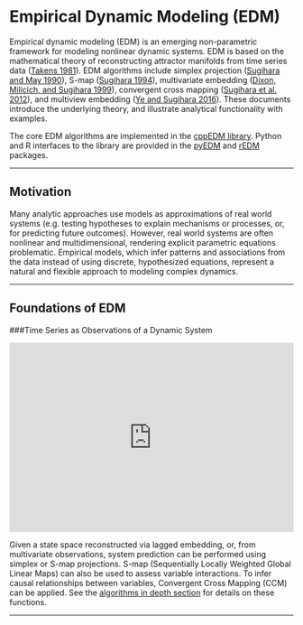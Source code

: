 # Empirical Dynamic Modeling (EDM)

Empirical dynamic modeling (EDM) is an emerging non-parametric framework
for modeling nonlinear dynamic systems. EDM is based on the mathematical
theory of reconstructing attractor manifolds from time series data
([Takens 1981](https://en.wikipedia.org/wiki/Takens%27s_theorem)).
EDM algorithms include simplex projection
([Sugihara and May 1990](https://www.nature.com/articles/344734a0)),
S-map
([Sugihara 1994](https://royalsocietypublishing.org/doi/abs/10.1098/rsta.1994.0106)),
multivariate embedding
([Dixon, Milicich, and Sugihara 1999](https://science.sciencemag.org/content/283/5407/1528)),
convergent cross mapping
([Sugihara et al. 2012](https://science.sciencemag.org/content/338/6106/496)),
and multiview embedding
([Ye and Sugihara 2016](https://science.sciencemag.org/content/353/6302/922)).
These documents introduce the underlying theory, and illustrate analytical 
functionality with examples.  

The core EDM algorithms are implemented in the
[cppEDM library](https://github.com/SugiharaLab/cppEDM "cppEDM").
Python and R interfaces to the library are provided in the
[pyEDM](https://github.com/SugiharaLab/pyEDM "pyEDM") and
[rEDM](https://github.com/SugiharaLab/rEDM "rEDM") packages.  

------

## Motivation
Many analytic approaches use models as approximations of real world
systems (e.g. testing hypotheses to explain mechanisms or processes,
or, for predicting future outcomes). However, real world systems are
often nonlinear and multidimensional, rendering explicit parametric
equations problematic. Empirical models, which infer patterns and
associations from the data instead of using discrete, hypothesized
equations, represent a natural and flexible approach to modeling 
complex dynamics.  

------

## Foundations of EDM

###Time Series as Observations of a Dynamic System

<iframe width="100%" height="335"
src="https://www.youtube.com/embed/fevurdpiRYg"
frameborder="0" allow="autoplay; gyroscope; 
picture-in-picture" allowfullscreen></iframe>

Given a state space reconstructed via lagged embedding, or, from
multivariate observations, system prediction can be performed using
simplex or S-map projections. S-map (Sequentially Locally Weighted
Global Linear Maps) can also be used to assess variable interactions.
To infer causal relationships between variables,  Convergent Cross
Mapping (CCM) can be applied.  See the
[algorithms in depth section](./algorithms_in_depth) for details on
these functions.

------
